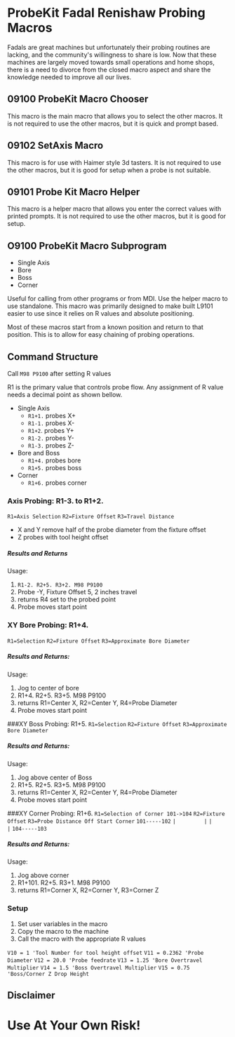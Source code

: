 # ProbeKit Fadal Renishaw Probing Macros
Fadals are great machines but unfortunately their probing routines are lacking, and the community's willingness to share is low. Now that these machines are largely moved towards small operations and home shops, there is a need to divorce from the closed macro aspect and share the knowledge needed to improve all our lives.

## 09100 ProbeKit Macro Chooser
This macro is the main macro that allows you to select the other macros. It is not required to use the other macros, but it is quick and prompt based. 

## 09102 SetAxis Macro
This macro is for use with Haimer style 3d tasters. It is not required to use the other macros, but it is good for setup when a probe is not suitable.

## 09101 Probe Kit Macro Helper
This macro is a helper macro that allows you enter the correct values with printed prompts. It is not required to use the other macros, but it is good for setup. 

## O9100 ProbeKit Macro Subprogram
* Single Axis
* Bore
* Boss
* Corner

Useful for calling from other programs or from MDI. Use the helper macro to use standalone.
This macro was primarily designed to make built L9101 easier to use since it relies on R values and absolute positioning.

Most of these macros start from a known position and return to that position. This is to allow for easy chaining of probing operations.

## Command Structure 
Call `M98 P9100` after setting R values

R1 is the primary value that controls probe flow. Any assignment of R value needs a decimal point as shown bellow. 

* Single Axis
    * `R1+1.` probes X+
    * `R1-1.` probes X-
    * `R1+2`. probes Y+
    * `R1-2.` probes Y-
    * `R1-3.` probes Z-
* Bore and Boss
    * `R1+4.` probes bore
    * `R1+5.` probes boss
* Corner
    * `R1+6.` probes corner

### Axis Probing:  R1-3. to R1+2.
`R1=Axis Selection`
`R2=Fixture Offset`
`R3=Travel Distance`
* X and Y remove half of the probe diameter from the fixture offset
* Z probes with tool height offset

##### Results and Returns
Usage: 
1. `R1-2. R2+5. R3+2. M98 P9100`
2. Probe -Y, Fixture Offset 5, 2 inches travel
3. returns R4 set to the probed point
4. Probe moves start point

### XY Bore Probing: R1+4.
`R1=Selection`
`R2=Fixture Offset`
`R3=Approximate Bore Diameter`
##### Results and Returns:
Usage: 
1. Jog to center of bore
2. R1+4. R2+5. R3+5. M98 P9100
3. returns R1=Center X, R2=Center Y, R4=Probe Diameter
4. Probe moves start point

###XY Boss Probing: R1+5.
`R1=Selection`
`R2=Fixture Offset`
`R3=Approximate Bore Diameter`
##### Results and Returns:
Usage: 
1. Jog above center of Boss
2. R1+5. R2+5. R3+5. M98 P9100
3. returns R1=Center X, R2=Center Y, R4=Probe Diameter
4. Probe moves start point

###XY Corner Probing: R1+6.
`R1=Selection of Corner 101->104`
`R2=Fixture Offset`
`R3=Probe Distance Off Start Corner`
`101-----102`
`|         |`
`|         |`
`104-----103`
##### Results and Returns:
Usage:
1. Jog above corner
2. R1+101. R2+5. R3+1. M98 P9100
3. returns R1=Corner X, R2=Corner Y, R3=Corner Z

### Setup
1. Set user variables in the macro
2. Copy the macro to the machine
3. Call the macro with the appropriate R values

`V10 = 1 'Tool Number for tool height offset`
`V11 = 0.2362 'Probe Diameter`
`V12 = 20.0 'Probe feedrate`
`V13 = 1.25 'Bore Overtravel Multiplier`
`V14 = 1.5 'Boss Overtravel Multiplier`
`V15 = 0.75 'Boss/Corner Z Drop Height`



## Disclaimer
# Use At Your Own Risk!